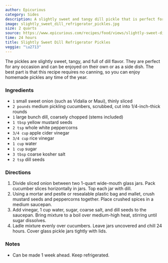 ```yaml
---
author: Epicurious
category: Sides
description: A slightly sweet and tangy dill pickle that is perfect for any occasion.
image: slightly_sweet_dill_refrigerator_pickles.jpg
size: 2 quarts
source: https://www.epicurious.com/recipes/food/views/slightly-sweet-dill-refrigerator-pickles-353891
time: 24 hours
title: Slightly Sweet Dill Refrigerator Pickles
veggie: "\u2713"
---
```


The pickles are slightly sweet, tangy, and full of dill flavor. They are perfect for any occasion and can be enjoyed on their own or as a side dish. The best part is that this recipe requires no canning, so you can enjoy homemade pickles any time of the year.

### Ingredients

* `1` small sweet onion (such as Vidalia or Maui), thinly sliced
* `2 pounds` medium pickling cucumbers, scrubbed, cut into 1/4-inch-thick rounds
* `1` large bunch dill, coarsely chopped (stems included)
* `1 tbsp` yellow mustard seeds
* `2 tsp` whole white peppercorns
* `3/4 cup` apple cider vinegar
* `3/4 cup` rice vinegar
* `1 cup` water
* `1 cup` sugar
* `3 tbsp` coarse kosher salt
* `2 tsp` dill seeds

### Directions

1. Divide sliced onion between two 1-quart wide-mouth glass jars. Pack cucumber slices horizontally in jars. Top each jar with dill.
2. Using a mortar and pestle or resealable plastic bag and mallet, crush mustard seeds and peppercorns together. Place crushed spices in a medium saucepan.
3. Add vinegar, 1 cup water, sugar, coarse salt, and dill seeds to the saucepan. Bring mixture to a boil over medium-high heat, stirring until sugar dissolves.
4. Ladle mixture evenly over cucumbers. Leave jars uncovered and chill 24 hours. Cover glass pickle jars tightly with lids. 

### Notes

* Can be made 1 week ahead. Keep refrigerated.